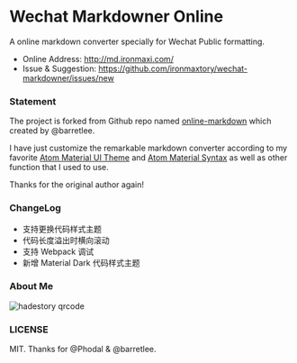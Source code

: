 # Wechat Markdowner Online

A online markdown converter specially for Wechat Public formatting.

- Online Address: <http://md.ironmaxi.com/>
- Issue & Suggestion: <https://github.com/ironmaxtory/wechat-markdowner/issues/new>

### Statement
The project is forked from Github repo named [online-markdown](https://github.com/barretlee/online-markdown) which created by @barretlee.

I have just customize the remarkable markdown converter according to my favorite [Atom Material UI Theme](https://github.com/atom-material/atom-material-ui) and [Atom Material Syntax](https://github.com/atom-material/atom-material-syntax) as well as other function that I used to use.

Thanks for the original author again!

### ChangeLog

- 支持更换代码样式主题
- 代码长度溢出时横向滚动
- 支持 Webpack 调试
- 新增 Material Dark 代码样式主题

### About Me
<img src="http://cdn.ironmaxi.com/images/wechat/qrcode.png" alt="hadestory qrcode" />

### LICENSE

MIT. Thanks for @Phodal & @barretlee.
